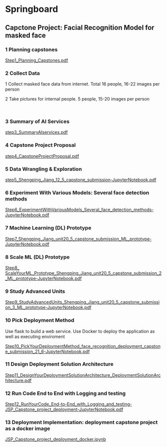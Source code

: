 # Springboard
## Capctone Project: Facial Recognition Model for masked face
### 1 Planning capstones
<a href="capstone/Step1_Planning_Capstones.pdf">Step1_Planning_Capstones.pdf</a>
<br>
### 2 Collect Data
<p>1 Collect masked face data from internet. 
Total 16 people, 16-22 images per person</p>
<p>2 Take pictures for internal people.
5 people, 15-20 images per person</p>
<br>

### 3 Summary of AI Services
<a href="capstone/step3_SummaryAIservices.pdf">step3_SummaryAIservices.pdf</a>
<br>
### 4 Capstone Project Proposal
<a href="capstone/step4_CapstoneProjectProposal.pdf">step4_CapstoneProjectProposal.pdf</a>
<br>
### 5 Data Wrangling & Exploration
<a href="capstone/step5_Shengping_Jiang_12_5_capstone_submission-JupyterNotebook.pdf">step5_Shengping_Jiang_12_5_capstone_submission-JupyterNotebook.pdf</a>
<br>
### 6 Experiment With Various Models: Several face detection methods
<a href="capstone/Step6_ExperimentWithVariousModels_Several_face_detection_methods-JupyterNotebook.pdf">Step6_ExperimentWithVariousModels_Several_face_detection_methods-JupyterNotebook.pdf</a>
<br>
### 7 Machine Learning (DL) Prototype
<a href="capstone/Step7_Shengping_Jiang_unit20_5_capstone_submission_ML_prototype-JupyterNotebook.pdf">Step7_Shengping_Jiang_unit20_5_capstone_submission_ML_prototype-JupyterNotebook.pdf</a>
<br>
### 8 Scale ML (DL) Prototype
<a href="capstone/Step8_ ScaleYourML_Prototype_Shengping_Jiang_unit20_5_capstone_submission_2_ML_prototype-JupyterNotebook.pdf">Step8_ ScaleYourML_Prototype_Shengping_Jiang_unit20_5_capstone_submission_2_ML_prototype-JupyterNotebook.pdf</a>
<br>
### 9 Study Advanced Units
<a href="capstone/Step9_StudyAdvancedUnits_Shengping_Jiang_unit20_5_capstone_submission_3_ML_prototype-JupyterNotebook.pdf">Step9_StudyAdvancedUnits_Shengping_Jiang_unit20_5_capstone_submission_3_ML_prototype-JupyterNotebook.pdf</a>
<br>
### 10 Pick Deployment Method
<p>Use flask to build a web service. Use Docker to deploy the application as well as executing enviroment</p>
<a href="capstone/Step10_PickYourDeploymentMethod_face_recognition_deployment_capstone_submission_21_6-JupyterNotebook.pdf">Step10_PickYourDeploymentMethod_face_recognition_deployment_capstone_submission_21_6-JupyterNotebook.pdf</a>
<br>

### 11 Design Deployment Solution Architecture
<a href="capstone/Step11_DesignYourDeploymentSolutionArchitecture_DeploymentSolutionArchitecture.pdf">Step11_DesignYourDeploymentSolutionArchitecture_DeploymentSolutionArchitecture.pdf</a>
<br>
### 12 Run Code End to End with Logging and testing
<a href="capstone/Step12_RunYourCode_End-to-End_with_Logging_and_testing-JSP_Capstone_project_deployment-JupyterNotebook.pdf">Step12_RunYourCode_End-to-End_with_Logging_and_testing-JSP_Capstone_project_deployment-JupyterNotebook.pdf</a>
<br>
### 13 Deployment Implementation: deployment capstone project as a docker image
<a href="capstone/docker/JSP_Capstone_project_deployment_docker.ipynb">JSP_Capstone_project_deployment_docker.ipynb</a>
<br>



